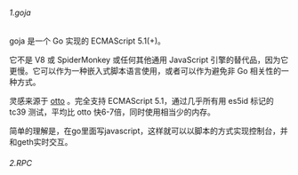 ###### 1.goja

goja 是一个 Go 实现的 ECMAScript 5.1(+)。

它不是 V8 或 SpiderMonkey 或任何其他通用 JavaScript 引擎的替代品，因为它更慢。它可以作为一种嵌入式脚本语言使用，或者可以作为避免非 Go 相关性的一种方式。

灵感来源于 [otto](https://github.com/robertkrimen/otto) 。完全支持 ECMAScript 5.1，通过几乎所有用 es5id 标记的 tc39 测试，平均比 otto 快6-7倍，同时使用相当少的内存。

简单的理解是，在go里面写javascript，这样就可以以脚本的方式实现控制台，并和geth实时交互。

###### 2.RPC





